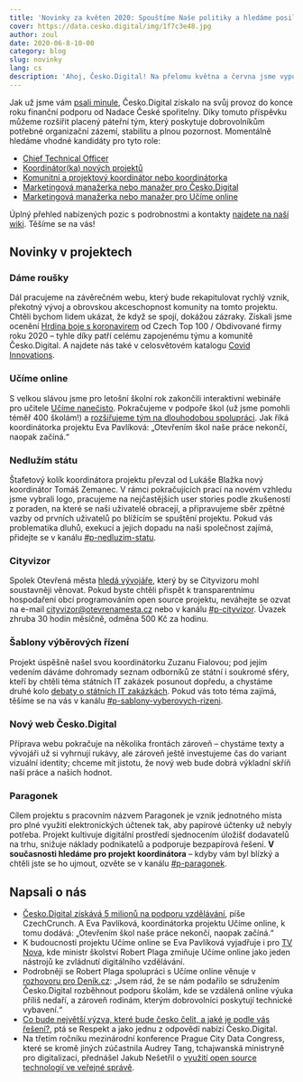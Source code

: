 ```yaml
---
title: 'Novinky za květen 2020: Spouštíme Naše politiky a hledáme posily'
cover: https://data.cesko.digital/img/1f7c3e48.jpg
author: zoul
date: 2020-06-8-10-00
category: blog
slug: novinky
lang: cs
description: 'Ahoj, Česko.Digital! Na přelomu května a června jsme vypustili do světa první dlouhodobý projekt, který v Česko.Digital vznikl úplně od nuly – společně s Transparency International a Hlídačem státu vám představujeme Naše politiky, největší databázi českých politiků a političek. O startu projektu už si můžete přečíst například v CzechCrunch nebo na iRozhlas.cz, další zajímavé texty od Česko.Digital i médií budou následovat.'
---
```


Jak už jsme vám [psali minule](http://localhost:8000/2020/05/novinky), Česko.Digital získalo na svůj provoz do konce roku finanční podporu od Nadace České spořitelny. Díky tomuto příspěvku můžeme rozšířit placený páteřní tým, který poskytuje dobrovolníkům potřebné organizační zázemí, stabilitu a plnou pozornost. Momentálně hledáme vhodné kandidáty pro tyto role:

- [Chief Technical Officer](https://wiki.cesko.digital/display/CD/CTO)
- [Koordinátor(ka) nových projektů](https://wiki.cesko.digital/x/9wEY)
- [Komunitní a projektový koordinátor nebo koordinátorka](https://wiki.cesko.digital/x/mgEY)
- [Marketingová manažerka nebo manažer pro Česko.Digital](https://wiki.cesko.digital/x/vAEY)
- [Marketingová manažerka nebo manažer pro Učíme online](https://wiki.cesko.digital/x/6gEY)

Úplný přehled nabízených pozic s podrobnostmi a kontakty [najdete na naší wiki](https://wiki.cesko.digital/x/swEY). Těšíme se na vás!

## Novinky v projektech

### Dáme roušky

Dál pracujeme na závěrečném webu, který bude rekapitulovat rychlý vznik, překotný vývoj a obrovskou akceschopnost komunity na tomto projektu. Chtěli bychom lidem ukázat, že když se spojí, dokážou zázraky. Získali jsme ocenění [Hrdina boje s koronavirem](https://www.czechtop100.cz/cs/aktualne/detail/obdivovane-firmy-11341) od Czech Top 100 / Obdivované firmy roku 2020 – tyhle díky patří celému zapojenému týmu a komunitě Česko.Digital. A najdete nás také v celosvětovém katalogu [Covid Innovations](https://www.covidinnovations.com/home/czech-initiative-damerouskycz-connects-people-sewing-masks-with-those-who-need-them).

### Učíme online

S velkou slávou jsme pro letošní školní rok zakončili interaktivní webináře pro učitele [Učíme nanečisto](https://www.youtube.com/watch?v=Tjrxf09F6Q8&list=PLR4-GsolImNfY63GzscCxwxqccmAgsRXA). Pokračujeme v podpoře škol (už jsme pomohli téměř 400 školám!) a [rozšiřujeme tým na dlouhodobou spolupráci](https://wiki.cesko.digital/x/swEY). Jak říká koordinátorka projektu Eva Pavlíková: „Otevřením škol naše práce nekončí, naopak začíná.“

### Nedlužím státu

Štafetový kolík koordinátora projektu převzal od Lukáše Blažka nový koordinátor Tomáš Zemanec. V rámci pokračujících prací na novém vzhledu jsme vybrali logo, pracujeme na nejčastějších user stories podle zkušeností z poraden, na které se naši uživatelé obracejí, a připravujeme sběr zpětné vazby od prvních uživatelů po blížícím se spuštění projektu. Pokud vás problematika dluhů, exekucí a jejich dopadu na naši společnost zajímá, přidejte se v kanálu [#p-nedluzim-statu](https://cesko-digital.slack.com/archives/CHTQQN5AL).

### Cityvizor

Spolek Otevřená města [hledá vývojáře](https://cesko-digital.slack.com/archives/CG66HNLH4/p1591101663135800), který by se Cityvizoru mohl soustavněji věnovat. Pokud byste chtěli přispět k transparentnímu hospodaření obcí programováním open source projektu, neváhejte se ozvat na e-mail [cityvizor@otevrenamesta.cz](mailto:cityvizor@otevrenamesta.cz) nebo v kanálu [#p-cityvizor](https://cesko-digital.slack.com/archives/CG66HNLH4). Úvazek zhruba 30 hodin měsíčně, odměna 500 Kč za hodinu.

### Šablony výběrových řízení

Projekt úspěšně našel svou koordinátorku Zuzanu Fialovou; pod jejím vedením dáváme dohromady seznam odborníků ze státní i soukromé sféry, kteří by chtěli téma státních IT zakázek posunout dopředu, a chystáme druhé kolo [debaty o státních IT zakázkách](https://blog.cesko.digital/2020/02/debata). Pokud vás toto téma zajímá, těšíme se na vás v kanálu [#p-sablony-vyberovych-rizeni](https://cesko-digital.slack.com/archives/CSHURJA9L).

### Nový web Česko.Digital

Příprava webu pokračuje na několika frontách zároveň – chystáme texty a vývojáři už si vyhrnují rukávy, ale zároveň ještě investujeme čas do variant vizuální identity; chceme mít jistotu, že nový web bude dobrá výkladní skříň naší práce a našich hodnot.

### Paragonek

Cílem projektu s pracovním názvem Paragonek je vznik jednotného místa pro plné využití elektronických účtenek tak, aby papírové účtenky už nebyly potřeba. Projekt kultivuje digitální prostředí sjednocením úložišť dodavatelů na trhu, snižuje náklady podnikatelů a podporuje bezpapírová řešení. **V současnosti hledáme pro projekt koordinátora** – kdyby vám byl blízký a chtěli jste se ho ujmout, ozvěte se v kanálu [#p-paragonek](https://cesko-digital.slack.com/archives/CUM0HJ5QB).

## Napsali o nás

- [Česko.Digital získává 5 milionů na podporu vzdělávání](https://www.czechcrunch.cz/2020/05/cesko-digital-ziskava-5-milionu-na-podporu-vzdelavani-otevrenim-skol-nase-prace-zacina-hlasi-projekt-ucime-online/), píše CzechCrunch. A Eva Pavlíková, koordinátorka projektu Učíme online, k tomu dodává: „Otevřením škol naše práce nekončí, naopak začíná.“
- K budoucnosti projektu Učíme online se Eva Pavlíková vyjadřuje i pro [TV Nova](https://tn.nova.cz/clanek/reditele-se-boji-druhe-vlny-skoly-se-mohou-na-podzim-zase-zavrit.html), kde ministr školství Robert Plaga zmiňuje Učíme online jako jeden nástrojů ke zvládnutí digitálního vzdělávání.
- Podrobněji se Robert Plaga spolupráci s Učíme online věnuje v [rozhovoru pro Deník.cz](https://www.denik.cz/z_domova/ministr-plaga-skoly-pravidla-navrat-zaci-20200524.html): „Jsem rád, že se nám podařilo se sdružením Česko.Digital rozběhnout podporu školám, kde se vzdálená online výuka příliš nedaří, a zároveň rodinám, kterým dobrovolníci poskytují technické vybavení.“
- [Co bude největší výzva, které bude česko čelit, a jaké je podle vás řešení?](https://www.respekt.cz/tydenik/2020/21/co-bude-nejvetsi-vyzva-ktere-bude-cesko-celit-a-jake-je-podle-vas-reseni), ptá se Respekt a jako jednu z odpovědí nabízí Česko.Digital.
- Na třetím ročníku mezinárodní konference Prague City Data Congress, které se kromě jiných zúčastnila Audrey Tang, tchajwanská ministryně pro digitalizaci, přednášel Jakub Nešetřil o [využití open source technologií ve veřejné správě](https://vimeo.com/414692461#t=15572s).
